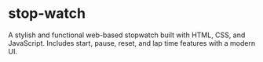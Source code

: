 # stop-watch
A stylish and functional web-based stopwatch built with HTML, CSS, and JavaScript. Includes start, pause, reset, and lap time features with a modern UI.
